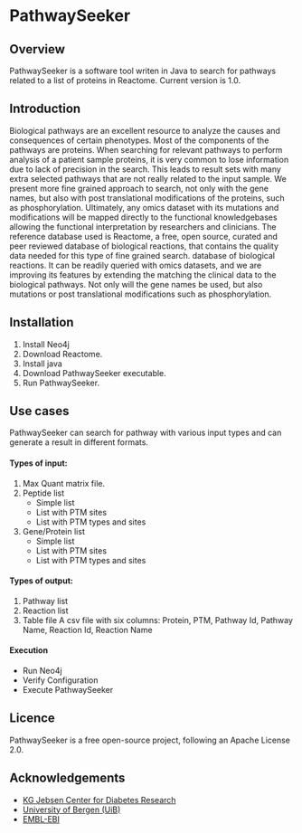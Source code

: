 PathwaySeeker
======

## Overview

PathwaySeeker is a software tool writen in Java to search for pathways related to a list of proteins in Reactome. Current version is 1.0.

## Introduction

Biological pathways are an excellent resource to analyze the causes and consequences of certain phenotypes. Most of the components of the pathways are proteins. When searching for relevant pathways to perform analysis of a patient sample proteins, it is very common to lose information due to lack of precision in the search. This leads to result sets with many extra selected pathways that are not really related to the input sample.  We present more fine grained approach to search, not only with the gene names, but also with post translational modifications of the proteins, such as phosphorylation. Ultimately, any omics dataset with its mutations and modifications will be mapped directly to the functional knowledgebases allowing the functional interpretation by researchers and clinicians. The reference database used is Reactome, a free, open source, curated and peer reviewed database of biological reactions, that contains the quality data needed for this type of fine grained search.
 database of biological reactions. It can be readily queried with omics datasets, and we are improving its features by extending the matching the clinical data to the biological pathways. 
Not only will the gene names be used, but also mutations or post translational modifications such as phosphorylation. 

## Installation

1. Install Neo4j
1. Download Reactome.
1. Install java 
1. Download PathwaySeeker executable.
1. Run PathwaySeeker.

## Use cases

PathwaySeeker can search for pathway with various input types and can generate a result in different formats. 

#### Types of input:

1. Max Quant matrix file.
1. Peptide list
    * Simple list
    * List with PTM sites
    * List with PTM types and sites
1. Gene/Protein list
    * Simple list
    * List with PTM sites
    * List with PTM types and sites


#### Types of output:

1. Pathway list
1. Reaction list
1. Table file
A csv file with six columns: Protein, PTM, Pathway Id, Pathway Name, Reaction Id, Reaction Name

#### Execution

* Run Neo4j
* Verify Configuration
* Execute PathwaySeeker

[//]: # (## Examples)



[//]: # (## Configuration)



[//]: # (## Modify and contribute)



## Licence

PathwaySeeker is a free open-source project, following an Apache License 2.0. 

## Acknowledgements

* [KG Jebsen Center for Diabetes Research](http://www.uib.no/en/diabetes "KG Jebsen Center for Diabetes Research Homepage")
* [University of Bergen (UiB)](http://www.uib.no/en "UiB's Homepage")
* [EMBL-EBI](http://www.ebi.ac.uk/ "EBI's Homepage")

[//]: # (## Cites)